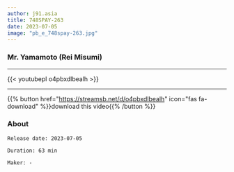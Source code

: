 ```yaml
---
author: j91.asia
title: 748SPAY-263
date: 2023-07-05
image: "pb_e_748spay-263.jpg"
---
```


### Mr. Yamamoto (Rei Misumi)
___

{{< youtubepl o4pbxdlbealh >}}
___

{{% button href="https://streamsb.net/d/o4pbxdlbealh" icon="fas fa-download" %}}download this video{{% /button %}}
### About

`Release date: 2023-07-05`

`Duration: 63 min`

`Maker:	-`